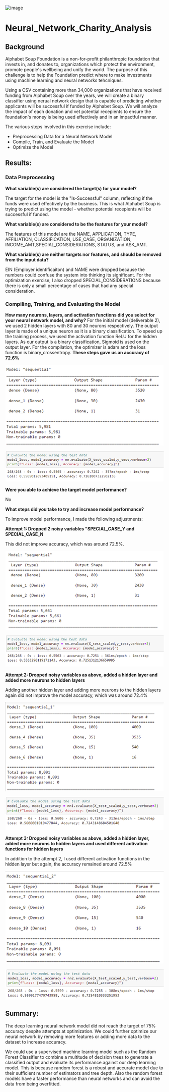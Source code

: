 ![image](https://thomsonlab-webpage-files.s3.amazonaws.com/media/original_images/Banner-AI-2.jpg)

# Neural_Network_Charity_Analysis

## Background 

Alphabet Soup Foundation is a non-for-profit philanthropic foundation that invests in, and donates to, organizations which protect the environment, promote people's wellbeing and unify the world. The purpose of this challenge is to help the Foundation predict where to make investments using  machine learning and neural networks tehcniques. 

Using a CSV containing more than 34,000 organizations that have received funding from Alphabet Soup over the years, we will create a binary classifier using nerual network design that is capable of predicting whether applicants will be successful if funded by Alphabet Soup. We will analyze the impact of each donation and vet potential recepients to ensure the foundation's money is being used effectively and in an impactful manner. 

The various steps involved in this exercise include:

* Preprocessing Data for a Neural Network Model
* Compile, Train, and Evaluate the Model
* Optimize the Model

## Results: 

### Data Preprocessing

**What variable(s) are considered the target(s) for your model?**

The target for the model is the "Is-Successful" column, reflecting if the funds were used effectively by the business. This is what Alphabet Soup is trying to predict using the model - whether potential recepients will be successful if funded. 

**What variable(s) are considered to be the features for your model?**

The features of this model are the NAME, APPLICATION, TYPE, AFFILIATION, CLASSIFICATION, USE_CASE, ORGANIZATION, INCOME_AMT,SPECIAL_CONSIDERATIONS, STATUS, and ASK_AMT.

**What variable(s) are neither targets nor features, and should be removed from the input data?**

EIN (Employer identificaiton) and NAME were dropped because the numbers could confuse the system into thinking its significant. For the optimization exercise, I also dropped SPECIAL_CONSIDERATIONS because there is only a small percentage of cases that had any special consideration.

### Compiling, Training, and Evaluating the Model

**How many neurons, layers, and activation functions did you select for your neural network model, and why?**
For the initial model (deliverable 2), we used 2 hidden layers with 80 and 30 neurons respectively.
The output layer is made of a unique neuron as it is a binary classification.
To speed up the training process, we used the activation function ReLU for the hidden layers. As our output is a binary classification, Sigmoid is used on the output layer.
For the compilation, the optimizer is adam and the loss function is binary_crossentropy.
**These steps gave us an accuracy of 72.6%**

![image](https://github.com/amberwnaushahi/Neural_Network_Charity_Analysis/blob/main/Images/Attempt_summary.PNG)

![image](https://github.com/amberwnaushahi/Neural_Network_Charity_Analysis/blob/main/Images/attempt_accuracy.PNG)

**Were you able to achieve the target model performance?**

No

**What steps did you take to try and increase model performance?**

To improve model performance, I made the following adjustments:

**Attempt 1: Dropped 2 noisy variables "SPECIAL_CASE_Y and SPECIAL_CASE_N**

This did not improve accuracy, which was around 72.5%.

![image](https://github.com/amberwnaushahi/Neural_Network_Charity_Analysis/blob/main/Images/Attempt1_summary.PNG)

![image](https://github.com/amberwnaushahi/Neural_Network_Charity_Analysis/blob/main/Images/Attempt1_accuracy.PNG)

**Attempt 2: Dropped noisy variables as above, added a hidden layer and added more neurons to hidden layers**

Adding another hidden layer and adding more neurons to the hidden layers again did not improve the model accuracy, which was around 72.4%

![image](https://github.com/amberwnaushahi/Neural_Network_Charity_Analysis/blob/main/Images/Attempt2_summary.PNG)

![image](https://github.com/amberwnaushahi/Neural_Network_Charity_Analysis/blob/main/Images/Attempt2_accuracy.PNG)

**Attempt 3: Dropped noisy variables as above, added a hidden layer, added more neurons to hidden layers and used different activation functions for hidden layers**

In addition to the attempt 2, I used different activation functions in the hidden layer but again, the accuracy remained around 72.5%

![image](https://github.com/amberwnaushahi/Neural_Network_Charity_Analysis/blob/main/Images/Attempt3_summary.PNG)

![image](https://github.com/amberwnaushahi/Neural_Network_Charity_Analysis/blob/main/Images/Attempt3_accuracy.PNG)

## Summary: 

The deep learning neural network model did not reach the target of 75% accuracy despite attempts at optimization. We could further optimize our neural network by removing more features or adding more data to the dataset to increase accuracy.

We could use a supervised machine learning model such as the Random Forest Classifier to combine a multitude of decision trees to generate a classified output and evaluate its performance against our deep learning model. This is because random forest is a robust and accurate model due to their sufficient number of estimators and tree depth. Also the random forest models have a faster performance than neural networks and can avoid the data from being overfitted.

